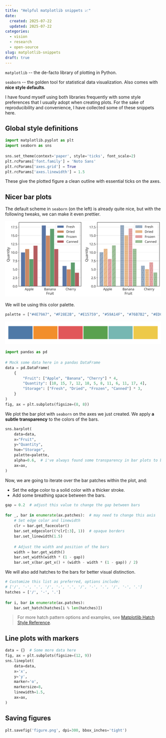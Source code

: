 ```yaml
---
title: "Helpful matplotlib snippets 📈"
date:
  created: 2025-07-22
  updated: 2025-07-22
categories:
  - vision
  - research
  - open-source
slug: matplotlib-snippets
draft: true
---
```


`matplotlib` -- the de-facto library of plotting in Python.

`seaborn` -- the golden tool for statistical data visualization. Also comes with **nice style defaults**.

I have found myself using both libraries frequently with some style preferences that I usually adopt when creating plots. For the sake of reproducibility and convenience, I have collected some of these snippets here.

<!-- more -->

## Global style definitions

```python
import matplotlib.pyplot as plt
import seaborn as sns

sns.set_theme(context='paper', style='ticks', font_scale=2)
plt.rcParams['font.family'] = 'Noto Sans'
plt.rcParams['axes.grid'] = True
plt.rcParams['axes.linewidth'] = 1.5
```

These give the plotted figure a clean outline with essential ticks on the axes.

## Nicer bar plots

The default scheme in `seaborn` (on the left) is already quite nice, but with the following tweaks, we can make it even prettier.

![bar-plot](../images/matplotlib-snippets/bar-plot.png)

We will be using this color palette.

```python
palette = ["#4E79A7", "#F28E2B", "#E15759", "#59A14F", "#76B7B2", "#EDC949"]
```

![palette](../images/matplotlib-snippets/palette.png)

```python
import pandas as pd

# Mock some data here in a pandas DataFrame
data = pd.DataFrame(
    {
        "Fruit": ["Apple", "Banana", "Cherry"] * 4,
        "Quantity": [10, 15, 7, 12, 18, 5, 8, 11, 6, 11, 17, 4],
        "Storage": ["Fresh", "Dried", "Frozen", "Canned"] * 3,
    }
)
fig, ax = plt.subplots(figsize=(8, 8))
```

We plot the bar plot with `seaborn` on the axes we just created. We apply **a subtle transparency** to the colors of the bars.

```python hl_lines="7"
sns.barplot(
    data=data,
    x="Fruit",
    y="Quantity",
    hue="Storage",
    palette=palette,
    alpha=0.6,  # i've always found some transparency in bar plots to be helpful
    ax=ax,
)
```

Now, we are going to iterate over the bar patches within the plot, and:

- Set the edge color to a solid color with a thicker stroke.
- Add some breathing space between the bars.

```python
gap = 0.2  # adjust this value to change the gap between bars

for _, bar in enumerate(ax.patches):  # may need to change this axis
    # Set edge color and linewidth
    clr = bar.get_facecolor()
    bar.set_edgecolor((*clr[:3], 1))  # opaque borders
    bar.set_linewidth(1.5)

    # Adjust the width and position of the bars
    width = bar.get_width()
    bar.set_width(width * (1 - gap))
    bar.set_x(bar.get_x() + (width - width * (1 - gap)) / 2)
```

We will also add hatches to the bars for better visual distinction.

```python
# Customize this list as preferred, options include:
# ['/', '-', '.', '/', '-', '.', '/', '-', '.', '/', '-', '.']
hatches = ['/', '-', '.']

for i, bar in enumerate(ax.patches):
    bar.set_hatch(hatches[i % len(hatches)])
```

> For more hatch pattern options and examples, see [Matplotlib Hatch Style Reference](https://matplotlib.org/stable/gallery/shapes_and_collections/hatch_style_reference.html).

## Line plots with markers

```python
data = {}  # Some more data here
fig, ax = plt.subplots(figsize=(12, 9))
sns.lineplot(
    data=data,
    x='x',
    y='y',
    marker='o',
    markersize=8,
    linewidth=1.5,
    ax=ax,
)
```

## Saving figures

```python
plt.savefig('figure.png', dpi=300, bbox_inches='tight')
```
